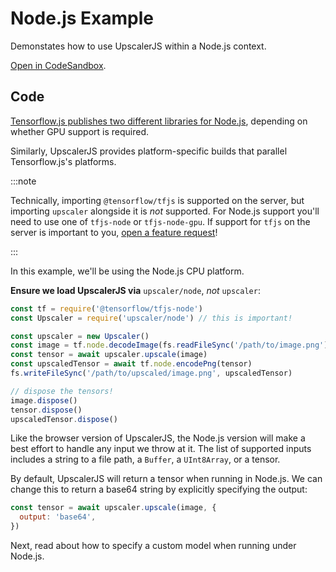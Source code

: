 # Node.js Example

Demonstates how to use UpscalerJS within a Node.js context.

<a href="https://githubbox.com/thekevinscott/upscalerjs/tree/main/examples/nodejs">Open in CodeSandbox</a>.

## Code

[Tensorflow.js publishes two different libraries for Node.js](https://www.tensorflow.org/js/guide/nodejs), depending on whether GPU support is required.

Similarly, UpscalerJS provides platform-specific builds that parallel Tensorflow.js's platforms.

:::note

Technically, importing `@tensorflow/tfjs` is supported on the server, but importing `upscaler` alongside it is _not_ supported. For Node.js support you'll need to use one of `tfjs-node` or `tfjs-node-gpu`. If support for `tfjs` on the server is important to you, [open a feature request](https://github.com/thekevinscott/UpscalerJS/issues/new/choose)!

:::

In this example, we'll be using the Node.js CPU platform. 

**Ensure we load UpscalerJS via** `upscaler/node`, _not_ `upscaler`:

```javascript
const tf = require('@tensorflow/tfjs-node')
const Upscaler = require('upscaler/node') // this is important!

const upscaler = new Upscaler()
const image = tf.node.decodeImage(fs.readFileSync('/path/to/image.png'), 3)
const tensor = await upscaler.upscale(image)
const upscaledTensor = await tf.node.encodePng(tensor)
fs.writeFileSync('/path/to/upscaled/image.png', upscaledTensor)

// dispose the tensors!
image.dispose()
tensor.dispose()
upscaledTensor.dispose()
```

Like the browser version of UpscalerJS, the Node.js version will make a best effort to handle any input we throw at it. The list of supported inputs includes a string to a file path, a `Buffer`, a `UInt8Array`, or a tensor.

By default, UpscalerJS will return a tensor when running in Node.js. We can change this to return a base64 string by explicitly specifying the output:

```javascript
const tensor = await upscaler.upscale(image, {
  output: 'base64',
})
```

Next, read about how to specify a custom model when running under Node.js.